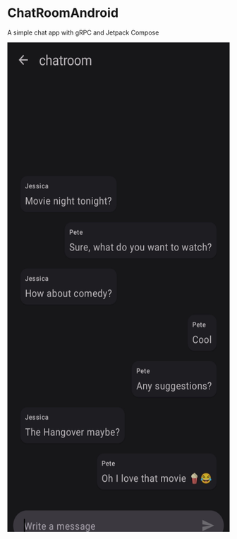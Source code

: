 # ChatRoomAndroid
A simple chat app with gRPC and Jetpack Compose

<img src="https://github.com/avingard/ChatRoomAndroid/blob/master/screenshots/chatroom.jpg" width="540" height="1110">
